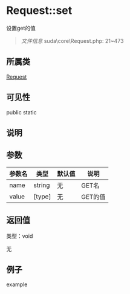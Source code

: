 # Request::set

设置get的值

> *文件信息* suda\core\Request.php: 21~473

## 所属类 

[Request](../Request.md)

## 可见性

 public static

## 说明




## 参数


| 参数名 | 类型 | 默认值 | 说明 |
|--------|-----|-------|-------|
| name |  string | 无 |  GET名 |
| value |  [type] | 无 |  GET的值 |



## 返回值

类型：void

无



## 例子

example